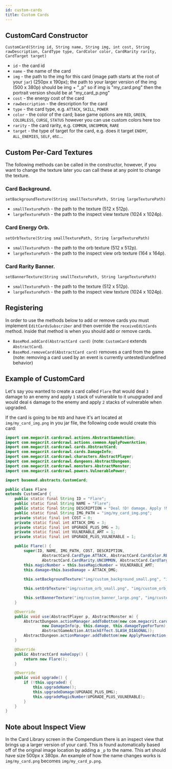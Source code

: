 ```yaml
---
id: custom-cards
title: Custom Cards
---
```


## CustomCard Constructor
`CustomCard(String id, String name, String img, int cost, String rawDescription, CardType type, CardColor color, CardRarity rarity, CardTarget target)`
* `id` - the card id
* `name` - the name of the card
* `img` - the path to the img for this card (image path starts at the root of your `jar`) (250px x 190px); the path to your larger version of the img (500 x 380p) should be img + "_p" so if img is "my_card.png" then the portrait version should be at "my_card_p.png"
* `cost` - the energy cost of the card
* `rawDescription` - the description for the card
* `type` - the card type, e.g. `ATTACK`, `SKILL`, `POWER`
* `color` - the color of the card; base game options are `RED`, `GREEN`, `COLORLESS`, `CURSE`, `STATUS` however you can use custom colors here too
* `rarity` - the card rarity, e.g. `COMMON`, `UNCOMMON`, `RARE`
* `target` - the type of target for the card, e.g. does it target `ENEMY`, `ALL_ENEMIES`, `SELF`, etc...

## Custom Per-Card Textures
The following methods can be called in the constructor, however, if you want to change the texture later you can call these at any point to change the texture.

### Card Background.
`setBackgroundTexture(String smallTexturePath, String largeTexturePath)`
* `smallTexturePath` - the path to the texture (512 x 512p).
* `largeTexturePath` - the path to the inspect view texture (1024 x 1024p).
### Card Energy Orb.
`setOrbTexture(String smallTexturePath, String largeTexturePath)`
* `smallTexturePath` - the path to the orb texture (512 x 512p).
* `largeTexturePath` - the path to the inspect view orb texture (164 x 164p).
### Card Rarity Banner.
`setBannerTexture(String smallTexturePath, String largeTexturePath)`
* `smallTexturePath` - the path to the texture (512 x 512p).
* `largeTexturePath` - the path to the inspect view texture (1024 x 1024p).

## Registering
In order to use the methods below to add or remove cards you must implement `EditCardsSubscriber` and then override the `receiveEditCards` method. Inside that method is when you should add or remove cards.

* `BaseMod.addCard(AbstractCard card)` (note: `CustomCard` extends `AbstractCard`).
* `BaseMod.removeCard(AbstractCard card)` removes a card from the game (note: removing a card used by an event is currently untested/undefined behavior)

## Example of CustomCard

Let's say you wanted to create a card called `Flare` that would deal `3` damage to an enemy and apply `1` stack of vulnerable to it unupgraded and would deal `6` damage to the enemy and apply `2` stacks of vulnerable when upgraded. 

If the card is going to be `RED` and have it's art located at `img/my_card_img.png` in you jar file, the following code would create this card:

```java
import com.megacrit.cardcrawl.actions.AbstractGameAction;
import com.megacrit.cardcrawl.actions.common.ApplyPowerAction;
import com.megacrit.cardcrawl.cards.AbstractCard;
import com.megacrit.cardcrawl.cards.DamageInfo;
import com.megacrit.cardcrawl.characters.AbstractPlayer;
import com.megacrit.cardcrawl.dungeons.AbstractDungeon;
import com.megacrit.cardcrawl.monsters.AbstractMonster;
import com.megacrit.cardcrawl.powers.VulnerablePower;

import basemod.abstracts.CustomCard;

public class Flare
extends CustomCard {
    public static final String ID = "Flare";
    public static final String NAME = "Flare";
    public static final String DESCRIPTION = "Deal !D! damage. Apply !M! Vulnerable.";
    public static final String IMG_PATH = "img/my_card_img.png";
    private static final int COST = 0;
    private static final int ATTACK_DMG = 3;
    private static final int UPGRADE_PLUS_DMG = 3;
    private static final int VULNERABLE_AMT = 1;
    private static final int UPGRADE_PLUS_VULNERABLE = 1;

    public Flare() {
        super(ID, NAME, IMG_PATH, COST, DESCRIPTION,
        		AbstractCard.CardType.ATTACK, AbstractCard.CardColor.RED,
        		AbstractCard.CardRarity.UNCOMMON, AbstractCard.CardTarget.ENEMY);
        this.magicNumber = this.baseMagicNumber = VULNERABLE_AMT;
        this.damage=this.baseDamage = ATTACK_DMG;
        
        this.setBackgroundTexture("img/custom_background_small.png", "img/custom_background_large.png");

        this.setOrbTexture("img/custom_orb_small.png", "img/custom_orb_large.png");

        this.setBannerTexture("img/custom_banner_large.png", "img/custom_banner_large.png");
    }

    @Override
    public void use(AbstractPlayer p, AbstractMonster m) {
    	AbstractDungeon.actionManager.addToBottom(new com.megacrit.cardcrawl.actions.common.DamageAction(m,
				new DamageInfo(p, this.damage, this.damageTypeForTurn),
				AbstractGameAction.AttackEffect.SLASH_DIAGONAL));
    	AbstractDungeon.actionManager.addToBottom(new ApplyPowerAction(m, p, new VulnerablePower(m, this.magicNumber, false), this.magicNumber, true, AbstractGameAction.AttackEffect.NONE));
    }

    @Override
    public AbstractCard makeCopy() {
        return new Flare();
    }

    @Override
    public void upgrade() {
        if (!this.upgraded) {
            this.upgradeName();
            this.upgradeDamage(UPGRADE_PLUS_DMG);
            this.upgradeMagicNumber(UPGRADE_PLUS_VULNERABLE);
        }
    }
}
```

## Note about Inspect View

In the Card Library screen in the Compendium there is an inspect view that brings up a larger version of your card. This is found automatically based off of the original image location by adding a `_p` to the name. This art should have size 500px x 380px. An example of how the name changes works is `img/my_card.png` becomes `img/my_card_p.png`.





